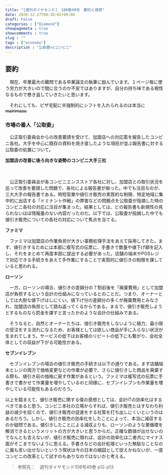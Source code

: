 ```yaml
---
title: "[週刊ダイヤモンド]　108巻49号　要約と感想"
date: 2020-12-27T08:38:02+09:00
draft: False
categories : ["Diamond"]
showpagemeta : true
showcomments : true
slug : ""
tags : ["economy"]
description : "公取委vsコンビニ"
---
```




## **要約**

　現在、卒業最大の難問である卒業論文の執筆に励んでいます。１ページ毎に使う労力が大きいので間に合うのか不安ではありますが、自分の持ち味である根性なるもので巻き返していきたいと思います。

　それにしても、ピザ宅配に半強制的にシフトを入れられるのは本当に~~mairimasu~~

### **市場の番人「公取委」**

　公正取引委員会からの改善要請を受けて、加盟店への対応策を報告したコンビニ各社。大手を中心に既存の資料を焼き直したような項目が並ぶ報告書に対する公取委の処置について。

**加盟店の改善に後ろ向きな姿勢のコンビニ大手三社**

　

　公正取引委員会が各コンビニエンスストア各社に対し、加盟店との取引状況を巡って改善を要請した問題で、各社による報告書が揃った。中でも注目なのが、三大大手の報告書である。時短営業や値引き販売の実質的な制限、特定地域に集中的に出店する「ドミナント作戦」の弊害などの問題点を公取委が指摘した時のコンビニ各社の対応に注目が集まった。結果としては、どの報告書も新規性の見られないほぼ情報量のない内容だったのだ。以下では、公取委が指摘した中でも値引き販売についての各社の対応について焦点を当てる。

**ファミマ**

　ファミマは加盟店の作業負担が大きい事務処理手法をあえて採用してきた。ます、値引きするためには本部に複写式の伝票に、手書きで数量や値下げ額を記入し、それをまとめて再度本部に提出する必要があった。店舗の端末やPOSレジで対応できる手続きをあえて手作業にすることで実質的に値引きの制限を課していると思われる。

**ローソン**

　一方、ローソンの場合、値引きの差額分の７割前後を「廃棄費用」として加盟店が負担するという会計の仕組みになっているとのことだ。つまり、オーナーとしては大胆な値下げはしにくい。値下げ分の差額分の多くが廃棄費用とみなされ、加盟店の負担として跳ね返ってくるからである。まるで、値引き販売しようとするものなら罰金を課すと言ったかのような会計の仕組みである。

　そうなると、自然とオーナーたちは、値引き販売をしないように極力、最小限の受注をする流れになるため、お客様としては欲しい商品が手に入らない状況が生まれてしまう。サービスの低下はお客様のリピートの低下にも繋がり、会社全体としての収益が下がる可能性がある。

**セブンイレブン**

　セブンイレブンの場合の値引き販売の手続きは以下の通りである。まず店舗端末とレジの両方で価格変更などの作業が必要で、さらに値引きした商品を廃棄する際も、値引き前の価格に戻す作業があるという。ファミマは複写式の伝票に手書きで書かせて作業量を増やしているのと同様に、セブンイレブンも作業量を増やしている可能性もあるのだろう。

以上を踏まえて、値引き販売に関する僕の感想としては、会計ITの効率化はするべきであると思う。コンビニ本社の立場からすれば、値引き販売とはすなわち利益の減少を招くので、値引き販売の促進をする社策を打ち出しにくいというのはあるだろう。しかし、値引き販売の効率化をしたことによって、本当に減収するのか疑問である。値引きしたことによる減収よりも、ローソンのような悪循環を解消できるというメリットの方が大きいと思うからだ。正確な数値が出せないのでなんとも言えないが、値引き販売に限れば、会計の効率化は二者共にマイナス面がそこまでないように思える。手書きなどの会計処理といった無駄なことなのに誰も言い出せないというう現状は今の日本の縮図として捉えかねないが、一度コンビニの改革として試すのもありなのではないかと考える。


>参照先：　週刊ダイヤモンド108号49巻 p12-p13